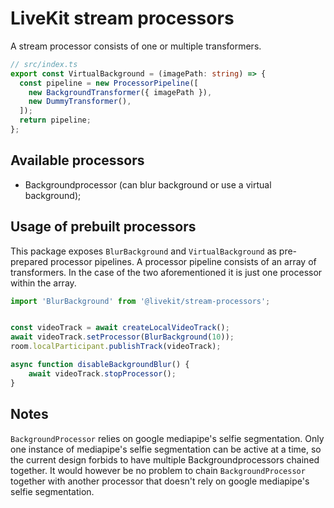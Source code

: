 # LiveKit stream processors

A stream processor consists of one or multiple transformers.

```ts
// src/index.ts
export const VirtualBackground = (imagePath: string) => {
  const pipeline = new ProcessorPipeline([
    new BackgroundTransformer({ imagePath }),
    new DummyTransformer(),
  ]);
  return pipeline;
};
```

## Available processors

- Backgroundprocessor (can blur background or use a virtual background);

## Usage of prebuilt processors

This package exposes `BlurBackground` and `VirtualBackground` as pre-prepared processor pipelines.
A processor pipeline consists of an array of transformers. In the case of the two aforementioned it is just one processor within the array.

```ts
import 'BlurBackground' from '@livekit/stream-processors';


const videoTrack = await createLocalVideoTrack();
await videoTrack.setProcessor(BlurBackground(10));
room.localParticipant.publishTrack(videoTrack);

async function disableBackgroundBlur() {
    await videoTrack.stopProcessor();
}

```

## Notes

`BackgroundProcessor` relies on google mediapipe's selfie segmentation. Only one instance of mediapipe's selfie segmentation can be active at a time, so the current design forbids to have multiple Backgroundprocessors chained together. It would however be no problem to chain `BackgroundProcessor` together with another processor that doesn't rely on google mediapipe's selfie segmentation.
